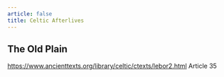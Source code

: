 ```yaml
---
article: false
title: Celtic Afterlives
---
```

## The Old Plain
https://www.ancienttexts.org/library/celtic/ctexts/lebor2.html Article 35